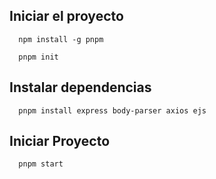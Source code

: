 ## Iniciar el proyecto
  ```
    npm install -g pnpm
  ```
  ```
    pnpm init
  ```
## Instalar dependencias
  ```
    pnpm install express body-parser axios ejs
  ```
## Iniciar Proyecto
  ```
    pnpm start
  ```
